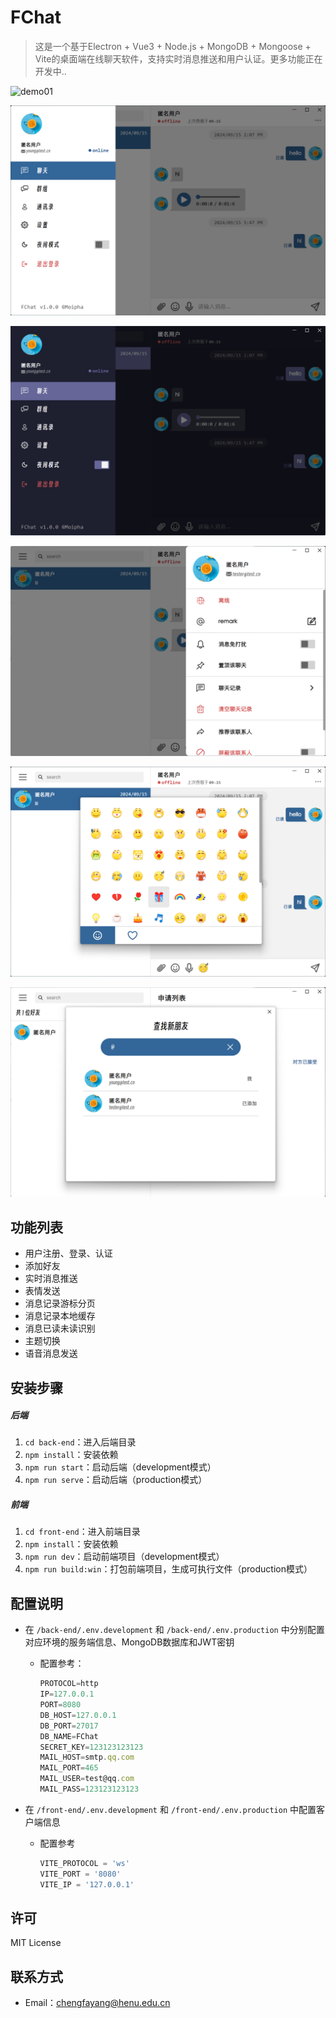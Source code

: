 # FChat

> 这是一个基于Electron + Vue3 + Node.js + MongoDB + Mongoose + Vite的桌面端在线聊天软件，支持实时消息推送和用户认证。更多功能正在开发中..

![demo01](./file/img/demo.gif)

![demo01](./file/img/demo01.png)

![demo01](./file/img/demo02.png)

![demo01](./file/img/demo03.png)

![demo05](./file/img/demo05.png)

![demo01](./file/img/demo04.png)

## 功能列表

- 用户注册、登录、认证
- 添加好友
- 实时消息推送
- 表情发送
- 消息记录游标分页
- 消息记录本地缓存
- 消息已读未读识别
- 主题切换
- 语音消息发送

## 安装步骤

##### 后端

1. `cd back-end`：进入后端目录
2. `npm install`：安装依赖
3. `npm run start`：启动后端（development模式）
4. `npm run serve`：启动后端（production模式）

##### 前端

1. `cd front-end`：进入前端目录
2. `npm install`：安装依赖
3. `npm run dev`：启动前端项目（development模式）
4. `npm run build:win`：打包前端项目，生成可执行文件（production模式）

## 配置说明

- 在 `/back-end/.env.development` 和 `/back-end/.env.production` 中分别配置对应环境的服务端信息、MongoDB数据库和JWT密钥

  - 配置参考：

    ```js
    PROTOCOL=http
    IP=127.0.0.1
    PORT=8080
    DB_HOST=127.0.0.1
    DB_PORT=27017
    DB_NAME=FChat
    SECRET_KEY=123123123123
    MAIL_HOST=smtp.qq.com
    MAIL_PORT=465
    MAIL_USER=test@qq.com
    MAIL_PASS=123123123123
    ```
- 在 `/front-end/.env.development` 和 `/front-end/.env.production` 中配置客户端信息

  - 配置参考

    ```js
    VITE_PROTOCOL = 'ws'
    VITE_PORT = '8080'
    VITE_IP = '127.0.0.1'
    ```

## 许可

MIT License

## 联系方式

- Email：chengfayang@henu.edu.cn
